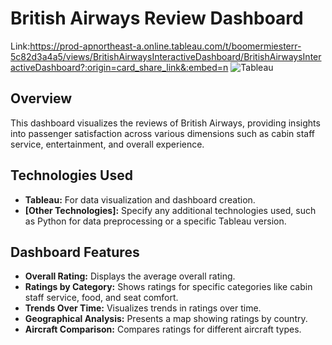 # British Airways Review Dashboard 
Link:https://prod-apnortheast-a.online.tableau.com/t/boomermiesterr-5c82d3a4a5/views/BritishAirwaysInteractiveDashboard/BritishAirwaysInteractiveDashboard?:origin=card_share_link&:embed=n
![Tableau](https://github.com/user-attachments/assets/bd3996b4-1e1a-4694-8f1f-543b6d73a147)

## Overview
This dashboard visualizes the reviews of British Airways, providing insights into passenger satisfaction across various dimensions such as cabin staff service, entertainment, and overall experience.

## Technologies Used
* **Tableau:** For data visualization and dashboard creation.
* **[Other Technologies]:** Specify any additional technologies used, such as Python for data preprocessing or a specific Tableau version.


## Dashboard Features
* **Overall Rating:** Displays the average overall rating.
* **Ratings by Category:** Shows ratings for specific categories like cabin staff service, food, and seat comfort.
* **Trends Over Time:** Visualizes trends in ratings over time.
* **Geographical Analysis:** Presents a map showing ratings by country.
* **Aircraft Comparison:** Compares ratings for different aircraft types.
